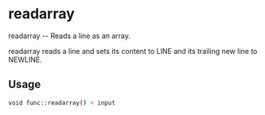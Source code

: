 # readarray
readarray -- Reads a line as an array.

readarray reads a line and sets its content to LINE and its trailing new line
to NEWLINE.

## Usage
```sh
void func::readarray() < input
```
